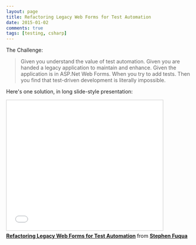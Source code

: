 ```yaml
---
layout: page
title: Refactoring Legacy Web Forms for Test Automation
date: 2015-01-02
comments: true
tags: [testing, csharp]
---
```


The Challenge:

> Given you understand the value of test automation.
> Given you are handed a legacy application to maintain and enhance.
> Given the application is in ASP.Net Web Forms.
> When you try to add tests.
> Then you find that test-driven development is literally impossible.

Here's one solution, in long slide-style presentation:

<iframe src="//www.slideshare.net/slideshow/embed_code/43083246" marginwidth="0" marginheight="0" scrolling="no" style="border:1px solid #CCC; border-width:1px; margin-bottom:5px; max-width: 100%;" allowfullscreen="" width="425" height="355" frameborder="0"> </iframe>
 <div style="margin-bottom:5px"> <strong> <a href="//www.slideshare.net/StephenFuqua/refactoring-web-forms-for-test-automation" title="Refactoring Legacy Web Forms for Test Automation" target="_blank">Refactoring Legacy Web Forms for Test Automation</a> </strong> from <strong><a href="//www.slideshare.net/StephenFuqua" target="_blank">Stephen Fuqua</a></strong> </div>
